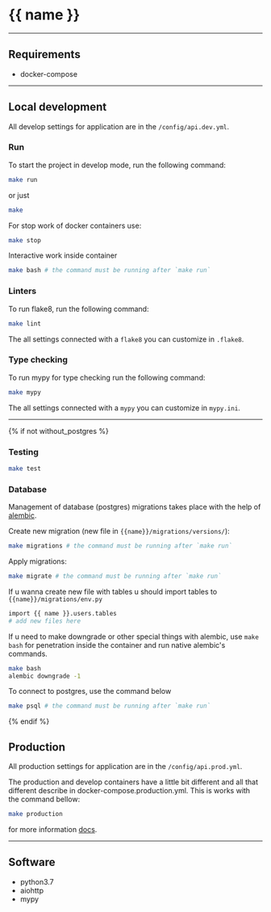 # {{ name }}

___

## Requirements
- docker-compose

___

## Local development
All develop settings for application are in the `/config/api.dev.yml`.

### Run
To start the project in develop mode, run the following command:

```bash
make run
```

or just

```bash
make
```

For stop work of docker containers use:

```bash
make stop
```

Interactive work inside container

```bash
make bash # the command must be running after `make run` 
```

### Linters
To run flake8, run the following command:

```bash
make lint
```

The all settings connected with a `flake8` you can customize in `.flake8`.

### Type checking
To run mypy for type checking run the following command:

```bash
make mypy
```

The all settings connected with a `mypy` you can customize in `mypy.ini`.
___

{% if not without_postgres %}

### Testing
```bash
make test
```

### Database
Management of database (postgres) migrations takes place with the help of [alembic](http://alembic.zzzcomputing.com/en/latest/).

Create new migration (new file in `{{name}}/migrations/versions/`):

```bash
make migrations # the command must be running after `make run` 
```

Apply migrations:

```bash
make migrate # the command must be running after `make run` 
```

If u wanna create new file with tables u should import tables to `{{name}}/migrations/env.py`

```bash
import {{ name }}.users.tables
# add new files here
```

If u need to make downgrade or other special things with alembic, use `make bash`
for penetration inside the container and run native alembic's commands.

```bash
make bash
alembic downgrade -1
```

To connect to postgres, use the command below

```bash
make psql # the command must be running after `make run` 
```
{% endif %}

## Production
All production settings for application are in the `/config/api.prod.yml`.

The production and develop containers have a little bit different and all that different describe in docker-compose.production.yml. This  is works with the command bellow:

```bash
make production
```

for more information [docs](https://docs.docker.com/compose/reference/overview/).
___

## Software

- python3.7
- aiohttp
- mypy
